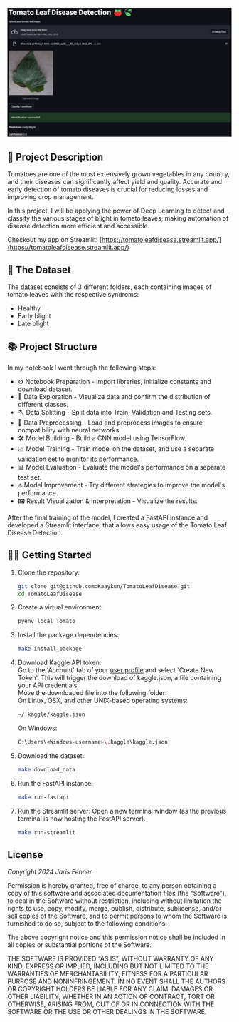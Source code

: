 ![Tomato App](streamlit/TomatoLeafDiseaseDetection.png)

## 🎯 Project Description ##
Tomatoes are one of the most extensively grown vegetables in any country, and their diseases can significantly affect yield and quality. Accurate and early detection of tomato diseases is crucial for reducing losses and improving crop management.

In this project, I will be applying the power of Deep Learning to detect and classify the various stages of blight in tomato leaves, making automation of disease detection more efficient and accessible.

Checkout my app on Streamlit:
[https://tomatoleafdisease.streamlit.app/](https://tomatoleafdisease.streamlit.app/)

## 📃 The Dataset ## 
The [dataset](https://www.kaggle.com/datasets/charuchaudhry/plantvillage-tomato-leaf-dataset/data) consists of 3 different folders, each containing images of tomato leaves with the respective syndroms:

- Healthy
- Early blight
- Late blight
  
## 📚 Project Structure ##
In my notebook I went through the following steps:
- ⚙️ Notebook Preparation - Import libraries, initialize constants and download dataset.
- 🔎 Data Exploration - Visualize data and confirm the distribution of different classes.
- 🪓 Data Splitting - Split data into Train, Validation and Testing sets.
- 🧹 Data Preprocessing - Load and preprocess images to ensure compatibility with neural networks.
- 🛠️ Model Building - Build a CNN model using TensorFlow.
- 📈 Model Training - Train model on the dataset, and use a separate validation set to monitor its performance.
- 📊 Model Evaluation - Evaluate the model's performance on a separate test set.
- 🔝 Model Improvement - Try different strategies to improve the model's performance.
- 🖼️ Result Visualization & Interpretation - Visualize the results.

After the final training of the model, I created a FastAPI instance and developed a Streamlit interface, that allows easy usage of the Tomato Leaf Disease Detection.

## 👨‍💻 Getting Started ## 
1. Clone the repository:
   ```bash
   git clone git@github.com:Kaaykun/TomatoLeafDisease.git
   cd TomatoLeafDisease
2. Create a virtual environment:
   ```bash
   pyenv local Tomato
3. Install the package dependencies:
   ```bash
   make install_package
4. Download Kaggle API token:<br>
   Go to the 'Account' tab of your [user profile](https://www.kaggle.com/settings/account) and select 'Create New Token'. This will trigger the download of kaggle.json, a file containing your API credentials.<br>
   Move the downloaded file into the following folder:<br>
   On Linux, OSX, and other UNIX-based operating systems:
   ```bash
   ~/.kaggle/kaggle.json
   ```
   On Windows:
   ```bash
   C:\Users\<Windows-username>\.kaggle\kaggle.json
   ```
5. Download the dataset:
   ```bash
   make download_data
6. Run the FastAPI instance:
   ```bash
   make run-fastapi
7. Run the Streamlit server:
   Open a new terminal window (as the previous terminal is now hosting the FastAPI server).
   ```bash
   make run-streamlit

## License
*Copyright 2024 Jaris Fenner*

Permission is hereby granted, free of charge, to any person obtaining a copy of this software and associated documentation files (the “Software”), to deal in the Software without restriction, including without limitation the rights to use, copy, modify, merge, publish, distribute, sublicense, and/or sell copies of the Software, and to permit persons to whom the Software is furnished to do so, subject to the following conditions:

The above copyright notice and this permission notice shall be included in all copies or substantial portions of the Software.

THE SOFTWARE IS PROVIDED “AS IS”, WITHOUT WARRANTY OF ANY KIND, EXPRESS OR IMPLIED, INCLUDING BUT NOT LIMITED TO THE WARRANTIES OF MERCHANTABILITY, FITNESS FOR A PARTICULAR PURPOSE AND NONINFRINGEMENT. IN NO EVENT SHALL THE AUTHORS OR COPYRIGHT HOLDERS BE LIABLE FOR ANY CLAIM, DAMAGES OR OTHER LIABILITY, WHETHER IN AN ACTION OF CONTRACT, TORT OR OTHERWISE, ARISING FROM, OUT OF OR IN CONNECTION WITH THE SOFTWARE OR THE USE OR OTHER DEALINGS IN THE SOFTWARE.

